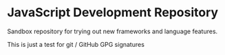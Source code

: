 # JavaScript Development Repository

Sandbox repository for trying out new frameworks and language features.

This is just a test for git / GitHub GPG signatures
